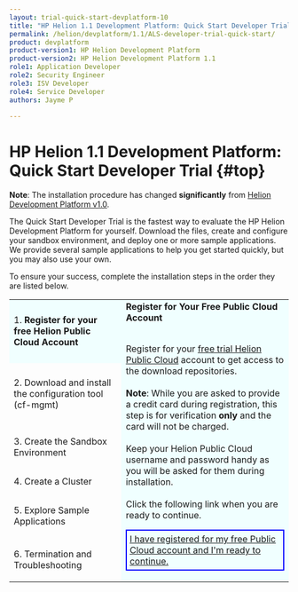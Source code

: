 ```yaml
---
layout: trial-quick-start-devplatform-10
title: "HP Helion 1.1 Development Platform: Quick Start Developer Trial "
permalink: /helion/devplatform/1.1/ALS-developer-trial-quick-start/
product: devplatform
product-version1: HP Helion Development Platform
product-version2: HP Helion Development Platform 1.1
role1: Application Developer
role2: Security Engineer
role3: ISV Developer 
role4: Service Developer
authors: Jayme P

---
```

<!--UNDER REVISION-->

<script>
function PageRefresh {
onLoad="window.refresh"
}
PageRefresh();
</script>

# HP Helion 1.1 Development Platform: Quick Start Developer Trial {#top}
**Note**: The installation procedure has changed **significantly** from [Helion Development Platform v1.0](/helion/devplatform/ALS-developer-trial-quick-start/). 

The Quick Start Developer Trial is the fastest way to evaluate the HP Helion Development Platform for yourself. Download the files, create and configure your sandbox environment, and deploy one or more sample applications. We provide several sample applications to help you get started quickly, but you may also use your own.

To ensure your success, complete the installation steps in the order they are listed below.

<table>
<tr><td style="background-color: #F0FFFF;">
1. <b>Register for your free Helion Public Cloud Account</b>

</td><td rowspan="7" style="background-color: #F0FFFF;"><b>Register for Your Free Public Cloud Account</b>
<br />
<br />

Register for your <a href="http://www.hpcloud.com/cloud-credit" target="_blank">free trial Helion Public Cloud</a> account to get access to the download repositories.
<br /><br />
<b>Note</b>: While you are asked to provide a credit card during registration, this step is for verification <b>only</b> and the card will not be charged. 
<br /><br />
Keep your Helion Public Cloud username and password handy as you will be asked for them during installation.
<br /><br />
Click the following link when you are ready to continue.
<p style="border: 2px solid blue; padding: 5px;"><u><a href="http://15.184.32.138/helion/devplatform/1.1/ALS-developer-trial-quick-start/2">I have registered for my free Public Cloud account and I'm ready to continue.</a></u></p></td></tr>
<tr><td>
2. Download and install the configuration tool (cf-mgmt)
</td></tr>
<tr><td>
3. Create the Sandbox Environment
</td>
<tr><td>
4. Create a Cluster
</td></tr>
<tr><td>
5. Explore Sample Applications
</td></tr>
<tr><td>
6. Termination and Troubleshooting
</td>
</tr></table>
